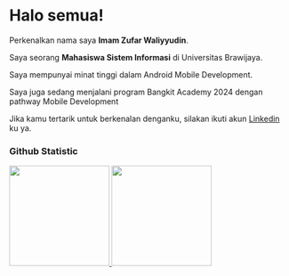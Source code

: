# Halo semua! 

Perkenalkan nama saya **Imam Zufar Waliyyudin**.<br>

Saya seorang **Mahasiswa Sistem Informasi** di Universitas Brawijaya.<br>

Saya mempunyai minat tinggi dalam Android Mobile Development.<br>

Saya juga sedang menjalani program Bangkit Academy 2024 dengan pathway Mobile Development<br>

Jika kamu tertarik untuk berkenalan denganku, silakan ikuti akun [Linkedin](https://www.linkedin.com/in/imamzfr/) ku ya.

### Github Statistic
<p align="left">
<a href="https://github.com/imamzfrr">
  <img height="180em" src="https://github-readme-stats-eight-theta.vercel.app/api?username=penuliscode&show_icons=true&theme=algolia&include_all_commits=true&count_private=true"/>
  <img height="180em" src="https://github-readme-stats-eight-theta.vercel.app/api/top-langs/?username=penuliscode&layout=compact&layout=compact&theme=algolia"/>
</a>
</p>
